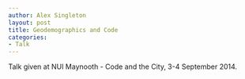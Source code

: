 ```yaml
---
author: Alex Singleton
layout: post
title: Geodemographics and Code
categories:
- Talk
---
```


<script async class="speakerdeck-embed" data-id="a4822bc0164401324d886af72fdba1ab" data-ratio="1.33333333333333" src="//speakerdeck.com/assets/embed.js"></script>

Talk given at NUI Maynooth - Code and the City, 3-4 September 2014.
